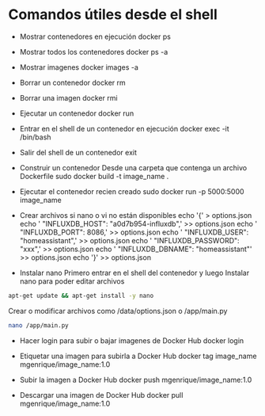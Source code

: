 # Comandos útiles desde el shell
- Mostrar contenedores en ejecución
docker ps

- Mostrar todos los contenedores
docker ps -a

- Mostrar imagenes
docker images -a

- Borrar un contenedor
docker rm <container ID>

- Borrar una imagen
docker rmi <image ID>

- Ejecutar un contenedor
docker run <container ID>

- Entrar en el shell de un contenedor en ejecución
docker exec -it <container ID> /bin/bash

- Salir del shell de un contenedor
exit

- Construir un contenedor
Desde una carpeta que contenga un archivo Dockerfile
sudo docker build -t image_name .

- Ejecutar el contenedor recien creado
sudo docker run -p 5000:5000 image_name

- Crear archivos si nano o vi no están disponibles
echo '{' > options.json
echo '  "INFLUXDB_HOST": "a0d7b954-influxdb",' >> options.json
echo '  "INFLUXDB_PORT": 8086,' >> options.json
echo '  "INFLUXDB_USER": "homeassistant",' >> options.json
echo '  "INFLUXDB_PASSWORD": "xxx",' >> options.json
echo '  "INFLUXDB_DBNAME": "homeassistant"' >> options.json
echo '}' >> options.json

- Instalar nano
Primero entrar en el shell del contenedor y luego
Instalar nano para poder editar archivos
```bash
apt-get update && apt-get install -y nano
```

Crear o modificar archivos como /data/options.json o /app/main.py
```bash
nano /app/main.py
```

- Hacer login para subir o bajar imagenes de Docker Hub
docker login

- Etiquetar una imagen para subirla a Docker Hub
docker tag image_name mgenrique/image_name:1.0

- Subir la imagen a Docker Hub
docker push mgenrique/image_name:1.0

- Descargar una imagen de Docker Hub
docker pull mgenrique/image_name:1.0




